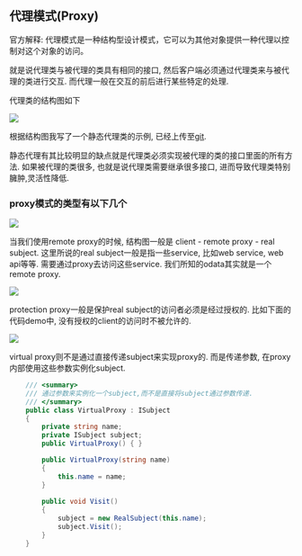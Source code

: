 ## 代理模式(Proxy)

官方解释: 代理模式是一种结构型设计模式，它可以为其他对象提供一种代理以控制对这个对象的访问。

就是说代理类与被代理的类具有相同的接口, 然后客户端必须通过代理类来与被代理的类进行交互. 而代理一般在交互的前后进行某些特定的处理.

代理类的结构图如下

![](https://img2018.cnblogs.com/blog/1216080/201904/1216080-20190404135550481-818758506.png)

根据结构图我写了一个静态代理类的示例, 已经上传至[git](https://github.com/itdennis/DennisDemos/tree/master/ProxyDemo).

静态代理有其比较明显的缺点就是代理类必须实现被代理的类的接口里面的所有方法.
如果被代理的类很多, 也就是说代理类需要继承很多接口, 进而导致代理类特别臃肿,灵活性降低.

### proxy模式的类型有以下几个

![](https://img2018.cnblogs.com/blog/1216080/201904/1216080-20190404154734750-2132709674.png)

当我们使用remote proxy的时候, 结构图一般是 client - remote proxy - real subject. 这里所说的real subject一般是指一些service, 比如web service, web api等等. 需要通过proxy去访问这些service.
我们所知的odata其实就是一个remote proxy.

![](https://img2018.cnblogs.com/blog/1216080/201904/1216080-20190404155745194-467558460.png)

protection proxy一般是保护real subject的访问者必须是经过授权的. 比如下面的代码demo中, 没有授权的client的访问时不被允许的.

![](https://img2018.cnblogs.com/blog/1216080/201904/1216080-20190404160733223-2046900009.png)

virtual proxy则不是通过直接传递subject来实现proxy的. 而是传递参数, 在proxy内部使用这些参数实例化subject.

```c#
    /// <summary>
    /// 通过参数来实例化一个subject,而不是直接将subject通过参数传递.
    /// </summary>
    public class VirtualProxy : ISubject
    {
        private string name;
        private ISubject subject;
        public VirtualProxy() { }

        public VirtualProxy(string name)
        {
            this.name = name;
        }
        
        public void Visit()
        {
            subject = new RealSubject(this.name);
            subject.Visit();
        }
    }
```